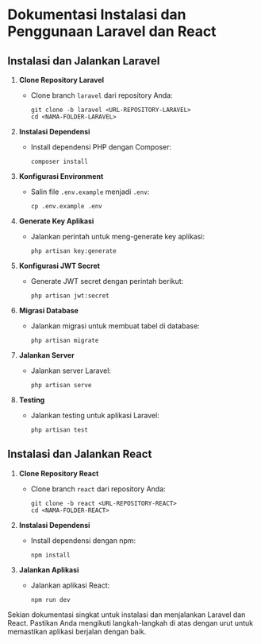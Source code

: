# Dokumentasi Instalasi dan Penggunaan Laravel dan React

## Instalasi dan Jalankan Laravel

1. **Clone Repository Laravel**
   - Clone branch `laravel` dari repository Anda:
     ```
     git clone -b laravel <URL-REPOSITORY-LARAVEL>
     cd <NAMA-FOLDER-LARAVEL>
     ```

2. **Instalasi Dependensi**
   - Install dependensi PHP dengan Composer:
     ```
     composer install
     ```

3. **Konfigurasi Environment**
   - Salin file `.env.example` menjadi `.env`:
     ```
     cp .env.example .env
     ```

4. **Generate Key Aplikasi**
   - Jalankan perintah untuk meng-generate key aplikasi:
     ```
     php artisan key:generate
     ```

5. **Konfigurasi JWT Secret**
   - Generate JWT secret dengan perintah berikut:
     ```
     php artisan jwt:secret
     ```

6. **Migrasi Database**
   - Jalankan migrasi untuk membuat tabel di database:
     ```
     php artisan migrate
     ```

7. **Jalankan Server**
   - Jalankan server Laravel:
     ```
     php artisan serve
     ```

8. **Testing**
   - Jalankan testing untuk aplikasi Laravel:
     ```
     php artisan test
     ```

## Instalasi dan Jalankan React

1. **Clone Repository React**
   - Clone branch `react` dari repository Anda:
     ```
     git clone -b react <URL-REPOSITORY-REACT>
     cd <NAMA-FOLDER-REACT>
     ```

2. **Instalasi Dependensi**
   - Install dependensi dengan npm:
     ```
     npm install
     ```

3. **Jalankan Aplikasi**
   - Jalankan aplikasi React:
     ```
     npm run dev
     ```

Sekian dokumentasi singkat untuk instalasi dan menjalankan Laravel dan React. Pastikan Anda mengikuti langkah-langkah di atas dengan urut untuk memastikan aplikasi berjalan dengan baik.
